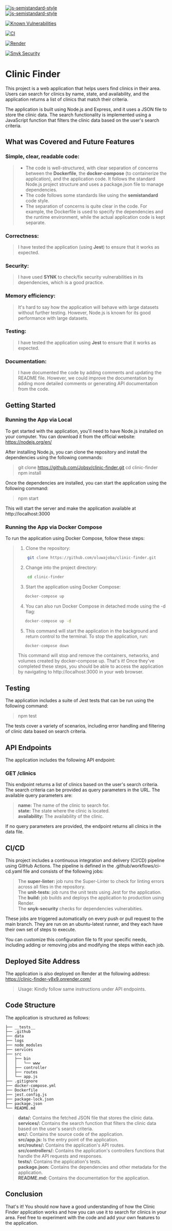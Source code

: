 [![js-semistandard-style](https://raw.githubusercontent.com/standard/semistandard/master/badge.svg)](https://github.com/standard/semistandard)  
[![js-semistandard-style](https://img.shields.io/badge/code%20style-semistandard-brightgreen.svg)](https://github.com/standard/semistandard) 

[![Known Vulnerabilities](https://snyk.io/test/github/jobsy/clinic-finder/badge.svg)](https://snyk.io/test/github/jobsy/clinic-finder)

[![CI](https://github.com/Jobsy/clinic-finder/actions/workflows/main.yml/badge.svg)](https://github.com/Jobsy/clinic-finder/actions/workflows/main.yml)

[![Render](https://github.com/Jobsy/clinic-finder/actions/workflows/render.yml/badge.svg)](https://github.com/Jobsy/clinic-finder/actions/workflows/render.yml)

[![Snyk Security](https://github.com/Jobsy/clinic-finder/actions/workflows/snyk-security.yml/badge.svg?branch=dev)](https://github.com/Jobsy/clinic-finder/actions/workflows/snyk-security.yml)

# Clinic Finder
This project is a web application that helps users find clinics in their area. Users can search for clinics by name, state, and availability, and the application returns a list of clinics that match their criteria.  

The application is built using Node.js and Express, and it uses a JSON file to store the clinic data. The search functionality is implemented using a JavaScript function that filters the clinic data based on the user's search criteria.   


## What was Covered and Future Features
### Simple, clear, readable code:
> - The code is well-structured, with clear separation of concerns between the **Dockerfile**, the **docker-compose** (to containerize the application), and the application code. It follows the standard Node.js project structure and uses a package.json file to manage dependencies.     
> - The code follows some standards like using the **semistandard** code style.  
> - The separation of concerns is quite clear in the code. For example, the Dockerfile is used to specify the dependencies and the runtime environment, while the actual application code is kept separate.  
### Correctness:
> I have tested the application (using **Jest**) to ensure that it works as expected.  
### Security:
> I have used **SYNK** to check/fix security vulnerabilities in its dependencies, which is a good practice.     
### Memory efficiency:
> It's hard to say how the application will behave with large datasets without further testing. However, Node.js is known for its good performance with large datasets.   
### Testing:
> I have tested the application using **Jest** to ensure that it works as expected.  
### Documentation:
> I have documented the code by adding comments and updating the README file. However, we could improve the documentation by adding more detailed comments or generating API documentation from the code.   


## Getting Started
### Running the App via Local
To get started with the application, you'll need to have Node.js installed on your computer. You can download it from the official website: https://nodejs.org/en/   

After installing Node.js, you can clone the repository and install the dependencies using the following commands:
>
> git clone https://github.com/Jobsy/clinic-finder.git
> cd clinic-finder
> npm install
>

Once the dependencies are installed, you can start the application using the following command:
>
> npm start
>

This will start the server and make the application available at http://localhost:3000  

### Running the App via Docker Compose
To run the application using Docker Compose, follow these steps:
> 1. Clone the repository:
>   ```bash
>       git clone https://github.com/oluwajoba/clinic-finder.git
>   ```
> 2. Change into the project directory:
>   ```bash
>       cd clinic-finder
>   ```
> 3. Start the application using Docker Compose:
>   ```bash
>      docker-compose up
>   ```
> 4. You can also run Docker Compose in detached mode using the -d flag:
>   ```bash
>      docker-compose up -d
>   ```
> 5. This command will start the application in the background and return control to the terminal. To stop the application, run:
>   ```bash
>      docker-compose down
>   ```
>   This command will stop and remove the containers, networks, and volumes created by docker-compose up.
That's it! Once they've completed these steps, you should be able to access the application by navigating to http://localhost:3000 in your web browser.


## Testing
The application includes a suite of Jest tests that can be run using the following command:
>
> npm test
> 

The tests cover a variety of scenarios, including error handling and filtering of clinic data based on search criteria.  


## API Endpoints
The application includes the following API endpoint:

### GET /clinics
This endpoint returns a list of clinics based on the user's search criteria. The search criteria can be provided as query parameters in the URL. The available query parameters are:
>
> **name:** The name of the clinic to search for.  
> **state:** The state where the clinic is located.  
> **availability:** The availability of the clinic.  
>
If no query parameters are provided, the endpoint returns all clinics in the data file.  


## CI/CD
This project includes a continuous integration and delivery (CI/CD) pipeline using GitHub Actions. The pipeline is defined in the .github/workflows/ci-cd.yaml file and consists of the following jobs:
>
> The **super-linter:** job runs the Super-Linter to check for linting errors across all files in the repository.  
> The **unit-tests:** job runs the unit tests using Jest for the application.  
> The **build:** job builds and deploys the application to production using Render.  
> The **snyk-security** checks for dependencies vulnerabities.
>
These jobs are triggered automatically on every push or pull request to the main branch. They are run on an ubuntu-latest runner, and they each have their own set of steps to execute.  

You can customize this configuration file to fit your specific needs, including adding or removing jobs and modifying the steps within each job.


## Deployed Site Address
The application is also deployed on Render at the following address: https://clinic-finder-y8x9.onrender.com/
> Usage:
> Kindly follow same instructions under API endpoints.


## Code Structure
The application is structured as follows:
```
├── __tests__ 
├── .github
├── data
├── logs
├── node_modules
├── services  
├── src  
│   ├── bin  
│   │   └── www  
│   ├── controller  
│   ├── routes  
│   └── app.js 
├── .gitignore 
├── docker-compose.yml  
├── Dockerfile 
├── jest.config.js  
├── package-lock.json
├── package.json  
└── README.md
```
>
> **data/:** Contains the fetched JSON file that stores the clinic data.  
> **services/:** Contains the search function that filters the clinic data based on the user's search criteria.  
> **src/:** Contains the source code of the application.  
> **src/app.js:** Is the entry point of the application.  
> **src/routes/:** Contains the application's API routes.  
> **src/controllers/:** Contains the application's controllers functions that handle the API requests and responses.  
> **tests/:** Contains the application's tests.  
> **package.json:** Contains the dependencies and other metadata for the application.  
> **README.md:** Contains the documentation for the application.  
>


## Conclusion
That's it! You should now have a good understanding of how the Clinic Finder application works and how you can use it to search for clinics in your area. Feel free to experiment with the code and add your own features to the application. 
